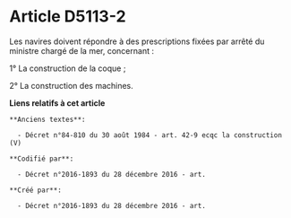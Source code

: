 # Article D5113-2

Les navires doivent répondre à des prescriptions fixées par arrêté du ministre chargé de la mer, concernant :

1° La construction de la coque ;

2° La construction des machines.

**Liens relatifs à cet article**

	**Anciens textes**:

	  - Décret n°84-810 du 30 août 1984 - art. 42-9 ecqc la construction (V)

	**Codifié par**:

	  - Décret n°2016-1893 du 28 décembre 2016 - art.

	**Créé par**:

	  - Décret n°2016-1893 du 28 décembre 2016 - art.
